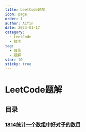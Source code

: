 ```yaml
---
title: LeetCode题解
icon: page
order: 1
author: AiYin
date: 2023-01-17
category:
  - LeetCode
  - 技术
tag:
  - 目录
  - 题解
star: 10
sticky: true
---
```


# LeetCode题解

## 目录

### [1814统计一个数组中好对子的数目](LeetCode题解/1814统计一个数组中好对子的数目)
